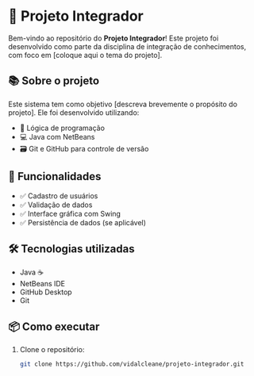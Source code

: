 # 🎯 Projeto Integrador

Bem-vindo ao repositório do **Projeto Integrador**! Este projeto foi desenvolvido como parte da disciplina de integração de conhecimentos, com foco em [coloque aqui o tema do projeto].

## 📚 Sobre o projeto

Este sistema tem como objetivo [descreva brevemente o propósito do projeto]. Ele foi desenvolvido utilizando:

- 🧠 Lógica de programação
- 💻 Java com NetBeans
- 🗃️ Git e GitHub para controle de versão

## 🚀 Funcionalidades

- ✅ Cadastro de usuários
- ✅ Validação de dados
- ✅ Interface gráfica com Swing
- ✅ Persistência de dados (se aplicável)

## 🛠️ Tecnologias utilizadas

- Java ☕
- NetBeans IDE
- GitHub Desktop
- Git

## 📦 Como executar

1. Clone o repositório:
   ```bash
   git clone https://github.com/vidalcleane/projeto-integrador.git
